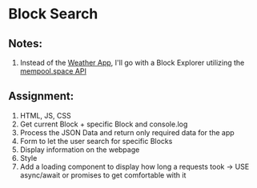 # Block Search

## Notes:

1. Instead of the [Weather App](https://www.theodinproject.com/lessons/node-path-javascript-weather-app), I'll go with a Block Explorer utilizing the [mempool.space API](https://mempool.space/docs/api/rest)

## Assignment:

1. HTML, JS, CSS
2. Get current Block + specific Block and console.log
3. Process the JSON Data and return only required data for the app
4. Form to let the user search for specific Blocks
5. Display information on the webpage
6. Style
7. Add a loading component to display how long a requests took
   -> USE async/await or promises to get comfortable with it
